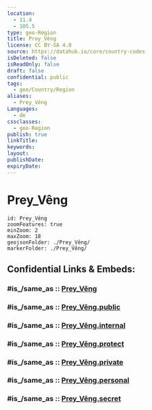 ```yaml
---
location:
  - 11.4
  - 105.5
type: geo-Region
title: Prey_Vêng
license: CC BY-SA 4.0
source: https://datahub.io/core/country-codes
isDeleted: false
isReadOnly: false
draft: false
confidential: public
tags:
  - geo/Country/Region
aliases:
  - Prey_Vêng
Languages:
  - de
cssclasses:
  - geo-Region
publish: true
linkTitle:
keywords:
layout:
publishDate:
expiryDate:
---
```


# Prey_Vêng

```leaflet
id: Prey_Vêng
zoomFeatures: true 
minZoom: 2 
maxZoom: 18
geojsonFolder: ./Prey_Vêng/
markerFolder: ./Prey_Vêng/
```


## Confidential Links & Embeds: 

### #is_/same_as :: [Prey_Vêng](/_Standards/Earth/Continent/Asia/Asia~South~East/Cambodia/Provinces~Cambodia/Prey_Vêng.md) 

### #is_/same_as :: [Prey_Vêng.public](/_public/Earth/Continent/Asia/Asia~South~East/Cambodia/Provinces~Cambodia/Prey_Vêng.public.md) 

### #is_/same_as :: [Prey_Vêng.internal](/_internal/Earth/Continent/Asia/Asia~South~East/Cambodia/Provinces~Cambodia/Prey_Vêng.internal.md) 

### #is_/same_as :: [Prey_Vêng.protect](/_protect/Earth/Continent/Asia/Asia~South~East/Cambodia/Provinces~Cambodia/Prey_Vêng.protect.md) 

### #is_/same_as :: [Prey_Vêng.private](/_private/Earth/Continent/Asia/Asia~South~East/Cambodia/Provinces~Cambodia/Prey_Vêng.private.md) 

### #is_/same_as :: [Prey_Vêng.personal](/_personal/Earth/Continent/Asia/Asia~South~East/Cambodia/Provinces~Cambodia/Prey_Vêng.personal.md) 

### #is_/same_as :: [Prey_Vêng.secret](/_secret/Earth/Continent/Asia/Asia~South~East/Cambodia/Provinces~Cambodia/Prey_Vêng.secret.md)

